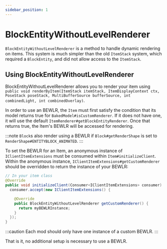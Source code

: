 ```yaml
---
sidebar_position: 1
---
```


# BlockEntityWithoutLevelRenderer

`BlockEntityWithoutLevelRenderer` is a method to handle dynamic rendering on items. This system is much simpler than the old `ItemStack` system, which required a `BlockEntity`, and did not allow access to the `ItemStack`.

## Using BlockEntityWithoutLevelRenderer

BlockEntityWithoutLevelRenderer allows you to render your item using `public void renderByItem(ItemStack itemStack, ItemDisplayContext ctx, PoseStack poseStack, MultiBufferSource bufferSource, int combinedLight, int combinedOverlay)`.

In order to use an BEWLR, the `Item` must first satisfy the condition that its model returns true for `BakedModel#isCustomRenderer`. If it does not have one, it will use the default `ItemRenderer#getBlockEntityRenderer`. Once that returns true, the Item's BEWLR will be accessed for rendering. 

:::note
`Block`s also render using a BEWLR if `Block#getRenderShape` is set to `RenderShape#ENTITYBLOCK_ANIMATED`.
:::

To set the BEWLR for an Item, an anonymous instance of `IClientItemExtensions` must be consumed within `Item#initializeClient`. Within the anonymous instance, `IClientItemExtensions#getCustomRenderer` should be overridden to return the instance of your BEWLR:

```java
// In your item class
@Override
public void initializeClient(Consumer<IClientItemExtensions> consumer) {
  consumer.accept(new IClientItemExtensions() {

    @Override
    public BlockEntityWithoutLevelRenderer getCustomRenderer() {
      return myBEWLRInstance;
    }
  });
}
```

:::caution
Each mod should only have one instance of a custom BEWLR.
:::

That is it, no additional setup is necessary to use a BEWLR.

